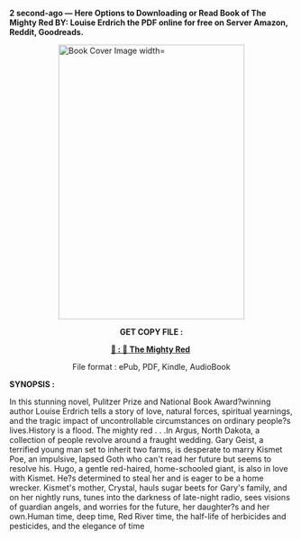 <p><strong>2 second-ago &mdash; Here Options to Downloading or Read Book of The Mighty Red BY: Louise Erdrich the PDF online for free on Server Amazon, Reddit, Goodreads.</strong></p><p><a href="https://uk.ebookarea.xyz/?book=199793431-the-mighty-red"><img style="display: block; margin-left: auto; margin-right: auto;" src="https://i.gr-assets.com/images/S/compressed.photo.goodreads.com/books/1712837291l/199793431.jpg" alt="Book Cover Image width=" width="330" height="488" /></a></p><p style="text-align: center;"><strong>GET COPY FILE :</strong></p><p style="text-align: center;"><strong><a href="https://uk.ebookarea.xyz/?book=199793431-the-mighty-red" target="_blank" rel="noopener">📢 : 🔗 The Mighty Red</a>&nbsp;</strong></p><p style="text-align: center;">File format : ePub, PDF, Kindle, AudioBook</p><p><strong>SYNOPSIS :</strong></p><p>In this stunning novel, Pulitzer Prize and National Book Award?winning author Louise Erdrich tells a story of love, natural forces, spiritual yearnings, and the tragic impact of uncontrollable circumstances on ordinary people?s lives.History is a flood. The mighty red . . .In Argus, North Dakota, a collection of people revolve around a fraught wedding. Gary Geist, a terrified young man set to inherit two farms, is desperate to marry Kismet Poe, an impulsive, lapsed Goth who can't read her future but seems to resolve his. Hugo, a gentle red-haired, home-schooled giant, is also in love with Kismet. He?s determined to steal her and is eager to be a home wrecker. Kismet's mother, Crystal, hauls sugar beets for Gary's family, and on her nightly runs, tunes into the darkness of late-night radio, sees visions of guardian angels, and worries for the future, her daughter?s and her own.Human time, deep time, Red River time, the half-life of herbicides and pesticides, and the elegance of time </p>
